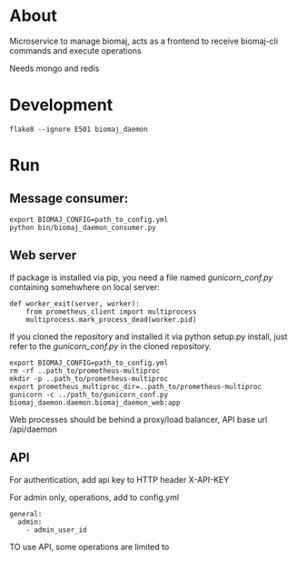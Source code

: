 # About

Microservice to manage biomaj, acts as a frontend to receive biomaj-cli commands and execute operations

Needs mongo and redis



# Development

    flake8 --ignore E501 biomaj_daemon


# Run

## Message consumer:

    export BIOMAJ_CONFIG=path_to_config.yml
    python bin/biomaj_daemon_consumer.py

## Web server

If package is installed via pip, you need a file named *gunicorn_conf.py* containing somehwhere on local server:

    def worker_exit(server, worker):
        from prometheus_client import multiprocess
        multiprocess.mark_process_dead(worker.pid)

If you cloned the repository and installed it via python setup.py install, just refer to the *gunicorn_conf.py* in the cloned repository.

    export BIOMAJ_CONFIG=path_to_config.yml
    rm -rf ..path_to/prometheus-multiproc
    mkdir -p ..path_to/prometheus-multiproc
    export prometheus_multiproc_dir=..path_to/prometheus-multiproc
    gunicorn -c ../path_to/gunicorn_conf.py biomaj_daemon.daemon.biomaj_daemon_web:app

Web processes should be behind a proxy/load balancer, API base url /api/daemon

## API

For authentication, add api key to HTTP header X-API-KEY

For admin only, operations, add to config.yml

    general:
      admin:
        - admin_user_id



TO use API, some operations are limited to 
